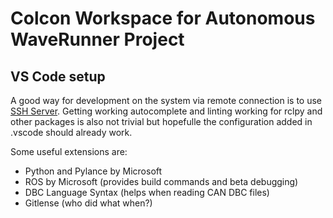 # Colcon Workspace for Autonomous WaveRunner Project

## VS Code setup

A good way for development on the system via remote connection is to use [SSH Server](https://code.visualstudio.com/docs/remote/ssh). Getting working autocomplete and linting working for rclpy and other packages is also not trivial but hopefulle the configuration added in .vscode should already work.

Some useful extensions are:

* Python and Pylance by Microsoft
* ROS by Microsoft (provides build commands and beta debugging)
* DBC Language Syntax (helps when reading CAN DBC files)
* Gitlense (who did what when?)
